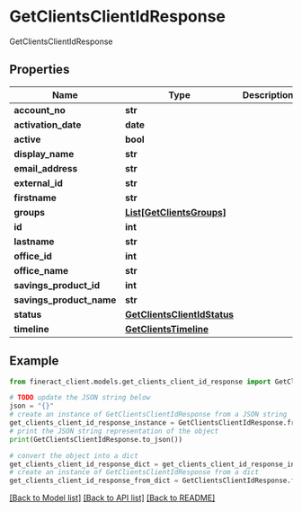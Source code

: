 # GetClientsClientIdResponse

GetClientsClientIdResponse

## Properties

Name | Type | Description | Notes
------------ | ------------- | ------------- | -------------
**account_no** | **str** |  | [optional] 
**activation_date** | **date** |  | [optional] 
**active** | **bool** |  | [optional] 
**display_name** | **str** |  | [optional] 
**email_address** | **str** |  | [optional] 
**external_id** | **str** |  | [optional] 
**firstname** | **str** |  | [optional] 
**groups** | [**List[GetClientsGroups]**](GetClientsGroups.md) |  | [optional] 
**id** | **int** |  | [optional] 
**lastname** | **str** |  | [optional] 
**office_id** | **int** |  | [optional] 
**office_name** | **str** |  | [optional] 
**savings_product_id** | **int** |  | [optional] 
**savings_product_name** | **str** |  | [optional] 
**status** | [**GetClientsClientIdStatus**](GetClientsClientIdStatus.md) |  | [optional] 
**timeline** | [**GetClientsTimeline**](GetClientsTimeline.md) |  | [optional] 

## Example

```python
from fineract_client.models.get_clients_client_id_response import GetClientsClientIdResponse

# TODO update the JSON string below
json = "{}"
# create an instance of GetClientsClientIdResponse from a JSON string
get_clients_client_id_response_instance = GetClientsClientIdResponse.from_json(json)
# print the JSON string representation of the object
print(GetClientsClientIdResponse.to_json())

# convert the object into a dict
get_clients_client_id_response_dict = get_clients_client_id_response_instance.to_dict()
# create an instance of GetClientsClientIdResponse from a dict
get_clients_client_id_response_from_dict = GetClientsClientIdResponse.from_dict(get_clients_client_id_response_dict)
```
[[Back to Model list]](../README.md#documentation-for-models) [[Back to API list]](../README.md#documentation-for-api-endpoints) [[Back to README]](../README.md)


